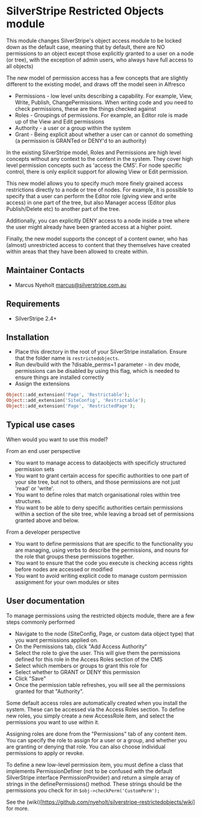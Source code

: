 # SilverStripe Restricted Objects module

This module changes SilverStripe's object access module to be locked down
as the default case, meaning that by default, there are NO permissions to
an object except those explicitly granted to a user on a node (or tree), with
the exception of admin users, who always have full access to all objects)

The new model of permission access has a few concepts that are slightly
different to the existing model, and draws off the model seen in Alfresco

* Permissions - low level units describing a capability. For example, View, 
  Write, Publish, ChangePermissions. When writing code and you need to check
  permissions, these are the things checked against
* Roles - Groupings of permissions. For example, an Editor role is made up 
  of the View and Edit permissions
* Authority - a user or a group within the system
* Grant - Being explicit about whether a user can or cannot do something 
  (a permission is GRANTed or DENY'd to an authority)

In the existing SilverStripe model, Roles and Permissions are high level 
concepts without any context to the content in the system. They cover
high level permission concepts such as 'access the CMS'. For node specific
control, there is only explicit support for allowing View or Edit permission. 

This new model allows you to specify
much more finely grained access restrictions directly to a node or tree of 
nodes. For example, it is possible to specify that a user can perform the 
Editor role (giving view and write access) in one part of the tree, but 
also Manager access (Editor plus Publish/Delete etc) to another part of the 
tree. 

Additionally, you can explicitly DENY access to a node inside a tree where
the user might already have been granted access at a higher point. 

Finally, the new model supports the concept of a content owner, who has
(almost) unrestricted access to content that they themselves have created 
within areas that they have been allowed to create within. 

## Maintainer Contacts
*  Marcus Nyeholt <marcus@silverstripe.com.au>

## Requirements
* SilverStripe 2.4+

## Installation

*  Place this directory in the root of your SilverStripe installation. Ensure
   that the folder name is `restrictedobjects`.
*  Run dev/build with the ?disable_perms=1 parameter - in dev mode, permissions
   can be disabled by using this flag, which is needed to ensure things are 
   installed correctly
* Assign the extensions
  
```php
Object::add_extension('Page', 'Restrictable');
Object::add_extension('SiteConfig', 'Restrictable');
Object::add_extension('Page', 'RestrictedPage');
```

## Typical use cases

When would you want to use this model?

From an end user perspective

* You want to manage access to dataobjects with specificly structured 
  permission sets
* You want to grant certain access for specific authorities to one part of 
  your site tree, but not to others, and those permissions are not just 
  'read' or 'write'. 
* You want to define roles that match organisational roles within tree
  structures. 
* You want to be able to deny specific authorities certain permissions 
  within a section of the site tree, while leaving a broad set of permissions
  granted above and below. 

From a developer perspective

* You want to define permissions that are specific to the functionality you
  are managing, using verbs to describe the permissions, and nouns for the 
  role that groups these permissions together. 
* You want to ensure that the code you execute is checking access rights 
  before nodes are accessed or modified
* You want to avoid writing explicit code to manage custom permission
  assignment for your own modules or sites

## User documentation

To manage permissions using the restricted objects module, there are a few 
steps commonly performed

* Navigate to the node (SiteConfig, Page, or custom data object type) that 
  you want permissions applied on. 
* On the Permissions tab, click "Add Access Authority"
* Select the role to give the user. This will give them the permissions
  defined for this role in the Access Roles section of the CMS
* Select which members or groups to grant this role for
* Select whether to GRANT or DENY this permission
* Click "Save"
* Once the permission table refreshes, you will see all the permissions
  granted for that "Authority". 

Some default access roles are automatically created when you install the 
system. These can be accessed via the Access Roles section.
To define new roles, you simply create a new AccessRole item, and select
the permissions you want to use within it. 

Assigning roles are done from the "Permissions" tab of any content item.
You can specify the role to assign for a user or a group, and whether you are
granting or denying that role. You can also choose individual permissions
to apply or revoke. 

To define a new low-level permission item, you must define a class that 
implements PermissionDefiner (not to be confused with the default
SilverStripe interface PermissionProvider) and return a simple array of
strings in the definePermissions() method. These strings should be the 
permissions you check for in `$obj->checkPerm('CustomPerm');`

See the (wiki)[https://github.com/nyeholt/silverstripe-restrictedobjects/wiki]
for more.


